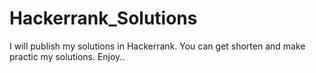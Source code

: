 # Hackerrank_Solutions
I will publish my solutions in Hackerrank. You can get shorten and make practic my solutions. Enjoy..
